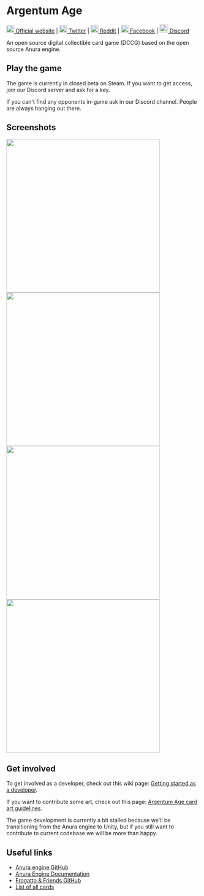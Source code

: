 # Argentum Age

[<img src="http://argentumage.com/favicon-32.png" width="20"> Official website](https://argentumage.com) | [<img src="https://cdnjs.cloudflare.com/ajax/libs/webicons/2.0.0/webicons/webicon-twitter.svg" width="20"> Twitter](https://twitter.com/argentum_age) | [<img src="https://cdnjs.cloudflare.com/ajax/libs/webicons/2.0.0/webicons/webicon-reddit.svg" width="20"> Reddit](https://www.reddit.com/r/ArgentumAge/) | [<img src="https://cdnjs.cloudflare.com/ajax/libs/webicons/2.0.0/webicons/webicon-facebook.svg" width="20"> Facebook](https://www.facebook.com/ArgentLark) | [<img src="https://discordapp.com/assets/f8389ca1a741a115313bede9ac02e2c0.svg" width="22"> Discord](https://discord.gg/0s6mSoZ1vJPlvcIw)

An open source digital collectible card game (DCCG) based on the open source Anura engine.

## Play the game

The game is currently in closed beta on Steam. If you want to get access, join our Discord server and ask for a key.

If you can't find any opponents in-game ask in our Discord channel. People are always hanging out there.

## Screenshots

<img src="http://argentumage.com/screenshots/screen-1.jpg" width="400">
<img src="http://argentumage.com/screenshots/screen-2.jpg" width="400">
<img src="http://argentumage.com/screenshots/screen-3.jpg" width="400">
<img src="http://argentumage.com/screenshots/screen-4.jpg" width="400">

## Get involved

To get involved as a developer, check out this wiki page: [Getting started as a developer](https://github.com/davewx7/citadel/wiki/GettingStartedAsADeveloper).

If you want to contribute some art, check out this page: [Argentum Age card art guidelines](https://github.com/davewx7/citadel/wiki/Argentum-Age-Card-Art-Guidelines).

The game development is currently a bit stalled because we'll be transitioning from the Anura engine to Unity, but if you still want to contribute to current codebase we will be more than happy.

## Useful links

- [Anura engine GitHub](https://github.com/anura-engine/anura)
- [Anura Engine Documentation](https://github.com/frogatto/frogatto/wiki)
- [Frogatto & Friends GitHub](https://github.com/frogatto/frogatto)
- [List of all cards](http://theargentlark.com/david/cards/all-cards.html)